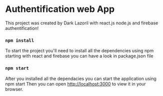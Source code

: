# Authentification web App 
This project was created by Dark Lazoril with react.js node.js and firebase authentification!

### `npm install`

To start the project you'll need to install all the dependencies using npm starting with react and firebase you can have a look in package.json file

### `npm start`

After you installed all the dependacies you can start the application using npm start
Then you can open [http://localhost:3000](http://localhost:3000) to view it in your browser.
